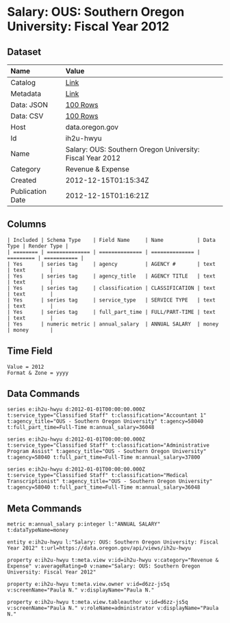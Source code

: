 # Salary: OUS: Southern Oregon University: Fiscal Year 2012

## Dataset

| Name | Value |
| :--- | :---- |
| Catalog | [Link](https://catalog.data.gov/dataset/salary-ous-southern-oregon-university-fiscal-year-2012-37428) |
| Metadata | [Link](https://data.oregon.gov/api/views/ih2u-hwyu) |
| Data: JSON | [100 Rows](https://data.oregon.gov/api/views/ih2u-hwyu/rows.json?max_rows=100) |
| Data: CSV | [100 Rows](https://data.oregon.gov/api/views/ih2u-hwyu/rows.csv?max_rows=100) |
| Host | data.oregon.gov |
| Id | ih2u-hwyu |
| Name | Salary: OUS: Southern Oregon University: Fiscal Year 2012 |
| Category | Revenue & Expense |
| Created | 2012-12-15T01:15:34Z |
| Publication Date | 2012-12-15T01:16:21Z |

## Columns

```ls
| Included | Schema Type    | Field Name     | Name           | Data Type | Render Type |
| ======== | ============== | ============== | ============== | ========= | =========== |
| Yes      | series tag     | agency         | AGENCY #       | text      | text        |
| Yes      | series tag     | agency_title   | AGENCY TITLE   | text      | text        |
| Yes      | series tag     | classification | CLASSIFICATION | text      | text        |
| Yes      | series tag     | service_type   | SERVICE TYPE   | text      | text        |
| Yes      | series tag     | full_part_time | FULL/PART-TIME | text      | text        |
| Yes      | numeric metric | annual_salary  | ANNUAL SALARY  | money     | money       |
```

## Time Field

```ls
Value = 2012
Format & Zone = yyyy
```

## Data Commands

```ls
series e:ih2u-hwyu d:2012-01-01T00:00:00.000Z t:service_type="Classified Staff" t:classification="Accountant 1" t:agency_title="OUS - Southern Oregon University" t:agency=58040 t:full_part_time=Full-Time m:annual_salary=36048

series e:ih2u-hwyu d:2012-01-01T00:00:00.000Z t:service_type="Classified Staff" t:classification="Administrative Program Assist" t:agency_title="OUS - Southern Oregon University" t:agency=58040 t:full_part_time=Full-Time m:annual_salary=37800

series e:ih2u-hwyu d:2012-01-01T00:00:00.000Z t:service_type="Classified Staff" t:classification="Medical Transcriptionist" t:agency_title="OUS - Southern Oregon University" t:agency=58040 t:full_part_time=Full-Time m:annual_salary=36048
```

## Meta Commands

```ls
metric m:annual_salary p:integer l:"ANNUAL SALARY" t:dataTypeName=money

entity e:ih2u-hwyu l:"Salary: OUS: Southern Oregon University: Fiscal Year 2012" t:url=https://data.oregon.gov/api/views/ih2u-hwyu

property e:ih2u-hwyu t:meta.view v:id=ih2u-hwyu v:category="Revenue & Expense" v:averageRating=0 v:name="Salary: OUS: Southern Oregon University: Fiscal Year 2012"

property e:ih2u-hwyu t:meta.view.owner v:id=d6zz-js5q v:screenName="Paula N." v:displayName="Paula N."

property e:ih2u-hwyu t:meta.view.tableauthor v:id=d6zz-js5q v:screenName="Paula N." v:roleName=administrator v:displayName="Paula N."
```